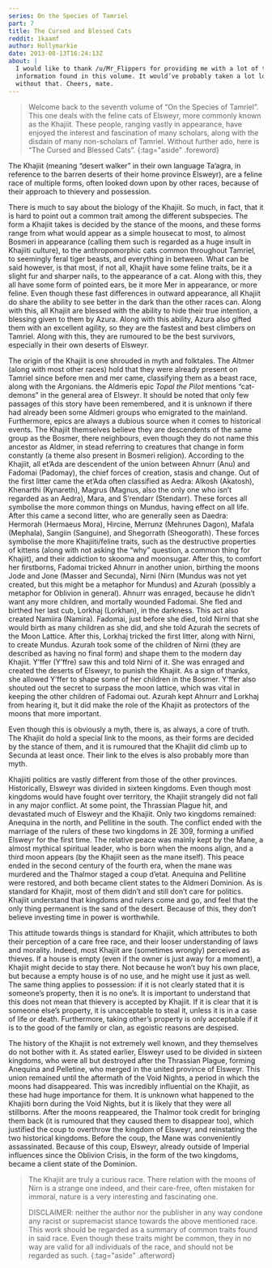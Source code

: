 ```yaml
---
series: On the Species of Tamriel
part: 7
title: The Cursed and Blessed Cats
reddit: 1kaamf
author: Hollymarkie
date: 2013-08-13T16:24:13Z
about: |
  I would like to thank /u/Mr_Flippers for providing me with a lot of the
  information found in this volume. It would’ve probably taken a lot longer
  without that. Cheers, mate.
---
```


> Welcome back to the seventh volume of “On the Species of Tamriel”. This one
> deals with the feline cats of Elsweyr, more commonly known as the Khajiit.
> These people, ranging vastly in appearance, have enjoyed the interest and
> fascination of many scholars, along with the disdain of many non-scholars of
> Tamriel. Without further ado, here is “The Cursed and Blessed Cats”.
{:tag="aside" .foreword}

The Khajiit (meaning “desert walker” in their own language Ta’agra, in reference
to the barren deserts of their home province Elsweyr), are a feline race of
multiple forms, often looked down upon by other races, because of their approach
to thievery and possession.

There is much to say about the biology of the Khajiit. So much, in fact, that it
is hard to point out a common trait among the different subspecies. The form a
Khajiit takes is decided by the stance of the moons, and these forms range from
what would appear as a simple housecat to most, to almost Bosmeri in appearance
(calling them such is regarded as a huge insult in Khajiiti culture), to the
anthropomorphic cats common throughout Tamriel, to seemingly feral tiger beasts,
and everything in between. What can be said however, is that most, if not all,
Khajiit have some feline traits, be it a slight fur and sharper nails, to the
appearance of a cat. Along with this, they all have some form of pointed ears,
be it more Mer in appearance, or more feline. Even though these fast differences
in outward appearance, all Khajiit do share the ability to see better in the
dark than the other races can. Along with this, all Khajiit are blessed with the
ability to hide their true intention, a blessing given to them by Azura. Along
with this ability, Azura also gifted them with an excellent agility, so they are
the fastest and best climbers on Tamriel. Along with this, they are rumoured to
be the best survivors, especially in their own deserts of Elsweyr.

The origin of the Khajiit is one shrouded in myth and folktales. The Altmer
(along with most other races) hold that they were already present on Tamriel
since before men and mer came, classifying them as a beast race, along with the
Argonians. the Aldmeris epic *Topal the Pilot* mentions “cat-demons” in the
general area of Elsweyr. It should be noted that only few passages of this story
have been remembered, and it is unknown if there had already been some Aldmeri
groups who emigrated to the mainland. Furthermore, epics are always a dubious
source when it comes to historical events. The Khajiit themselves believe they
are descendents of the same group as the Bosmer, there neighbours, even though
they do not name this ancestor as Aldmer, in stead referring to creatures that
change in form constantly (a theme also present in Bosmeri religion). According
to the Khajiit, all et’Ada are descendent of the union between Ahnurr (Anu) and
Fadomai (Padomay), the chief forces of creation, stasis and change. Out of the
first litter came the et’Ada often classified as Aedra: Alkosh (Akatosh),
Khenarthi (Kynareth), Magrus (Magnus, also the only one who isn’t regarded as an
Aedra), Mara, and S’rendarr (Stendarr). These forces all symbolise the more
common things on Mundus, having effect on all life. After this came a second
litter, who are generally seen as Daedra: Hermorah (Hermaeus Mora), Hircine,
Merrunz (Mehrunes Dagon), Mafala (Mephala), Sangiin (Sanguine), and Shegorrath
(Sheogorath). These forces symbolise the more Khajiiti/feline traits, such as
the destructive properties of kittens (along with not asking the “why” question,
a common thing for Khajiit), and their addiction to skooma and moonsugar. After
this, to comfort her firstborns, Fadomai tricked Ahnurr in another union,
birthing the moons Jode and Jone (Masser and Secunda), Nirni (Nirn (Mundus was
not yet created, but this might be a metaphor for Mundus) and Azurah (possibly a
metaphor for Oblivion in general). Ahnurr was enraged, because he didn’t want
any more children, and mortally wounded Fadomai. She fled and birthed her last
cub, Lorkhaj (Lorkhan), in the darkness. This act also created Namiira (Namira).
Fadomai, just before she died, told Nirni that she would birth as many children
as she did, and she told Azurah the secrets of the Moon Lattice. After this,
Lorkhaj tricked the first litter, along with Nirni, to create Mundus. Azurah
took some of the children of Nirni (they are described as having no final form)
and shape them to the modern day Khajiit. Y’ffer (Y’ffre) saw this and told
Nirni of it. She was enraged and created the deserts of Elsweyr, to punish the
Khajiit. As a sign of thanks, she allowed Y’ffer to shape some of her children
in the Bosmer. Y’ffer also shouted out the secret to surpass the moon lattice,
which was vital in keeping the other children of Fadomai out. Azurah kept Ahnurr
and Lorkhaj from hearing it, but it did make the role of the Khajiit as
protectors of the moons that more important.

Even though this is obviously a myth, there is, as always, a core of truth. The
Khajiit do hold a special link to the moons, as their forms are decided by the
stance of them, and it is rumoured that the Khajiit did climb up to Secunda at
least once. Their link to the elves is also probably more than myth.

Khajiiti politics are vastly different from those of the other provinces.
Historically, Elsweyr was divided in sixteen kingdoms. Even though most kingdoms
would have fought over territory, the Khajiit strangely did not fall in any
major conflict. At some point, the Thrassian Plague hit, and devastated much of
Elsweyr and the Khajiit. Only two kingdoms remained: Anequina in the north, and
Pellitine in the south. The conflict ended with the marriage of the rulers of
these two kingdoms in 2E 309, forming a unified Elsweyr for the first time. The
relative peace was mainly kept by the Mane, a almost mythical spiritual leader,
who is born when the moons align, and a third moon appears (by the Khajiit seen
as the mane itself). This peace ended in the second century of the fourth era,
when the mane was murdered and the Thalmor staged a coup d’etat. Anequina and
Pellitine were restored, and both became client states to the Aldmeri Dominion.
As is standard for Khajiit, most of them didn’t and still don’t care for
politics. Khajiit understand that kingdoms and rulers come and go, and feel that
the only thing permanent is the sand of the desert. Because of this, they don’t
believe investing time in power is worthwhile.

This attitude towards things is standard for Khajiit, which attributes to both
their perception of a care free race, and their looser understanding of laws and
morality. Indeed, most Khajiit are (sometimes wrongly) perceived as thieves. If
a house is empty (even if the owner is just away for a moment), a Khajiit might
decide to stay there. Not because he won’t buy his own place, but because a
empty house is of no use, and he might use it just as well. The same thing
applies to possession: if it is not clearly stated that it is someone’s
property, then it is no one’s. It is important to understand that this does not
mean that thievery is accepted by Khajiit. If it is clear that it is someone
else’s property, it is unacceptable to steal it, unless it is in a case of life
or death. Furthermore, taking other’s property is only acceptable if it is to
the good of the family or clan, as egoistic reasons are despised.

The history of the Khajiit is not extremely well known, and they themselves do
not bother with it. As stated earlier, Elsweyr used to be divided in sixteen
kingdoms, who were all but destroyed after the Thrassian Plague, forming
Anequina and Pelletine, who merged in the united province of Elsweyr. This union
remained until the aftermath of the Void Nights, a period in which the moons had
disappeared. This was incredibly influential on the Khajiit, as these had huge
importance for them. It is unknown what happened to the Khajiiti born during the
Void Nights, but it is likely that they were all stillborns. After the moons
reappeared, the Thalmor took credit for bringing them back (it is rumoured that
they caused them to disappear too), which justified the coup to overthrow the
kingdom of Elsweyr, and reinstating the two historical kingdoms. Before the
coup, the Mane was conveniently assassinated. Because of this coup, Elsweyr,
already outside of Imperial influences since the Oblivion Crisis, in the form of
the two kingdoms, became a client state of the Dominion.

> The Khajiit are truly a curious race. There relation with the moons of Nirn is
a strange one indeed, and their care-free, often mistaken for immoral, nature is
a very interesting and fascinating one.
>
> DISCLAIMER: neither the author nor the publisher in any way condone any racist
> or supremacist stance towards the above mentioned race. This work should be
> regarded as a summary of common traits found in said race. Even though these
> traits might be common, they in no way are valid for all individuals of the
> race, and should not be regarded as such.
{:tag="aside" .afterword}
